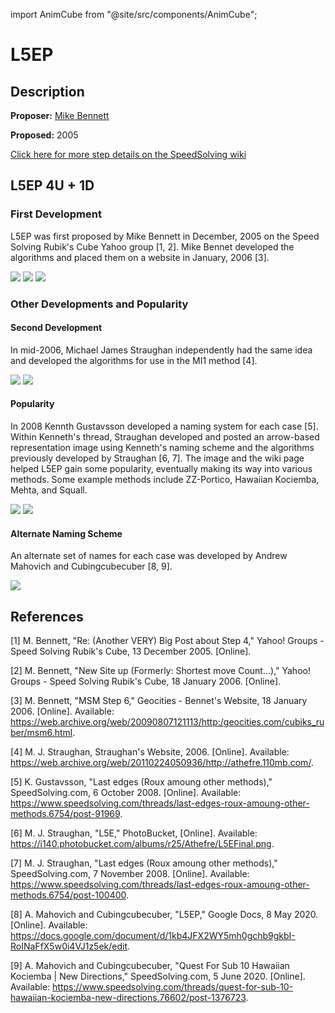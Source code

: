 import AnimCube from "@site/src/components/AnimCube";

# L5EP

<AnimCube params="buttonbar=0&position=lluuu&scale=6&hint=10&hintborder=1&borderwidth=10&facelets=ylylylylywwwlwwwwwbbblblbbbggglgggggolooooooorrrlrrrrr" width="400px" height="400px" />

## Description

**Proposer:** [Mike Bennett](CubingContributors/MethodDevelopers.md#bennett-mike)

**Proposed:** 2005

[Click here for more step details on the SpeedSolving wiki](https://www.speedsolving.com/wiki/index.php/L5E#L5EP)

## L5EP 4U + 1D

### First Development

L5EP was first proposed by Mike Bennett in December, 2005 on the Speed Solving Rubik's Cube Yahoo group [1, 2]. Mike Bennet developed the algorithms and placed them on a website in January, 2006 [3].

![](img/L5EP/Bennett1.png)
![](img/L5EP/Bennett2.png)
![](img/L5EP/Bennett3.png)

### Other Developments and Popularity

#### Second Development

In mid-2006, Michael James Straughan independently had the same idea and developed the algorithms for use in the MI1 method [4].

![](img/L5EP/Straughan1.png)
![](img/L5EP/Straughan2.png)

#### Popularity

In 2008 Kennth Gustavsson developed a naming system for each case [5]. Within Kenneth's thread, Straughan developed and posted an arrow-based representation image using Kenneth's naming scheme and the algorithms previously developed by Straughan [6, 7]. The image and the wiki page helped L5EP gain some popularity, eventually making its way into various methods. Some example methods include ZZ-Portico, Hawaiian Kociemba, Mehta, and Squall.

![](img/L5EP/Kenneth.png)
![](img/L5EP/Straughan3.png)

#### Alternate Naming Scheme

An alternate set of names for each case was developed by Andrew Mahovich and Cubingcubecuber [8, 9].

![](img/L5EP/AlternateNames.png)

## References

[1] M. Bennett, "Re: (Another VERY) Big Post about Step 4," Yahoo! Groups - Speed Solving Rubik's Cube, 13 December 2005. [Online]. 

[2] M. Bennett, "New Site up (Formerly: Shortest move Count...)," Yahoo! Groups - Speed Solving Rubik's Cube, 18 January 2006. [Online]. 

[3] M. Bennett, "MSM Step 6," Geocities - Bennet's Website, 18 January 2006. [Online]. Available: https://web.archive.org/web/20090807121113/http:/geocities.com/cubiks_ruber/msm6.html.

[4] M. J. Straughan, Straughan's Website, 2006. [Online]. Available: https://web.archive.org/web/20110224050936/http://athefre.110mb.com/.

[5] K. Gustavsson, "Last edges (Roux amoung other methods)," SpeedSolving.com, 6 October 2008. [Online]. Available: https://www.speedsolving.com/threads/last-edges-roux-amoung-other-methods.6754/post-91969.

[6] M. J. Straughan, "L5E," PhotoBucket, [Online]. Available: https://i140.photobucket.com/albums/r25/Athefre/L5EFinal.png.

[7] M. J. Straughan, "Last edges (Roux amoung other methods)," SpeedSolving.com, 7 November 2008. [Online]. Available: https://www.speedsolving.com/threads/last-edges-roux-amoung-other-methods.6754/post-100400.

[8] A. Mahovich and Cubingcubecuber, "L5EP," Google Docs, 8 May 2020. [Online]. Available: https://docs.google.com/document/d/1kb4JFX2WY5mh0gchb9gkbI-RoINaFfX5w0i4VJ1z5ek/edit.

[9] A. Mahovich and Cubingcubecuber, "Quest For Sub 10 Hawaiian Kociemba | New Directions," SpeedSolving.com, 5 June 2020. [Online]. Available: https://www.speedsolving.com/threads/quest-for-sub-10-hawaiian-kociemba-new-directions.76602/post-1376723.